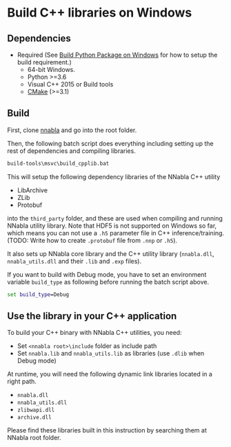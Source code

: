 # Build C++ libraries on Windows

## Dependencies

* Required (See [Build Python Package on Windows](build_windows.md) for how to setup the build requirement.)
  * 64-bit Windows.
  * Python >=3.6
  * Visual C++ 2015 or Build tools
  * [CMake](https://cmake.org/) (>=3.1)

## Build

First, clone [nnabla](https://github.com/sony/nnabla) and go into the root folder.

Then, the following batch script does everything including setting up the rest of dependencies and compiling libraries.

```bat
build-tools\msvc\build_cpplib.bat
```

This will setup the following dependency libraries of the NNabla C++ utility

* LibArchive
* ZLib
* Protobuf

into the `third_party` folder, and these are used when compiling and running NNabla utility library.
Note that HDF5 is not supported on Windows so far, which means you can not use a `.h5` parameter file in C++ inference/training.
(TODO: Write how to create `.protobuf` file from `.nnp` or `.h5`).

It also sets up NNabla core library and the C++ utility library (`nnabla.dll`, `nnabla_utils.dll` and their `.lib` and `.exp` files).

If you want to build with Debug mode, you have to set an environment variable `build_type` as following before running the batch script above.

```bat
set build_type=Debug
```

## Use the library in your C++ application

To build your C++ binary with NNabla C++ utilities, you need:

* Set `<nnabla root>\include` folder as include path
* Set `nnabla.lib` and `nnabla_utils.lib` as libraries (use `.dlib` when Debug mode)

At runtime, you will need the following dynamic link libraries located in a right path.

* `nnabla.dll`
* `nnabla_utils.dll`
* `zlibwapi.dll`
* `archive.dll`

Please find these libraries built in this instruction by searching them at NNabla root folder.
